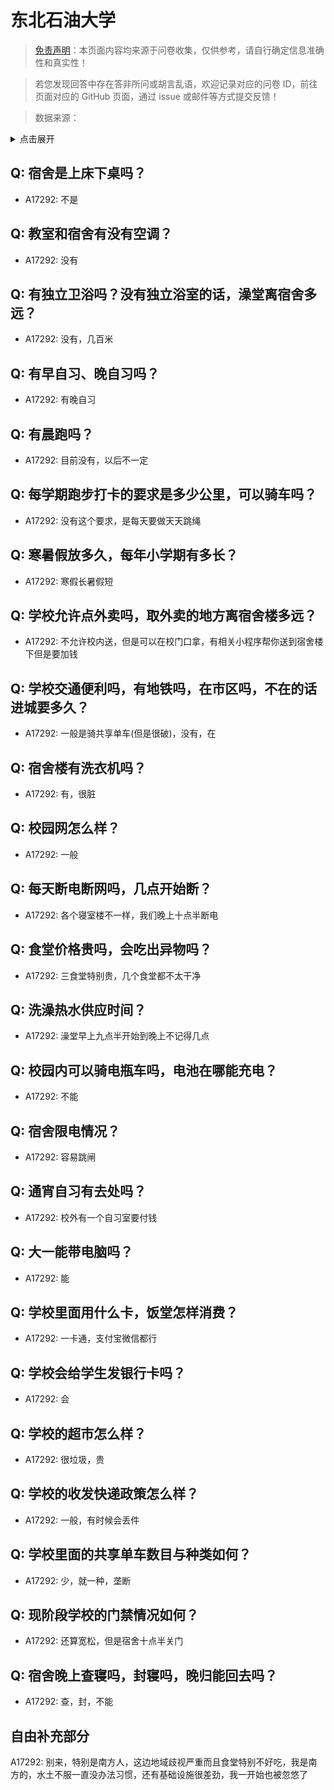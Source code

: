 # 东北石油大学

> [免责声明](https://colleges.chat/#_3)：本页面内容均来源于问卷收集，仅供参考，请自行确定信息准确性和真实性！

> 若您发现回答中存在答非所问或胡言乱语，欢迎记录对应的问卷 ID，前往页面对应的 GitHub 页面，通过 issue 或邮件等方式提交反馈！

> 数据来源：

<details><summary>点击展开</summary>
<ul>
<li>A17292: 匿名 (2023 年 05 月)</li>
</ul>
</details>

## Q: 宿舍是上床下桌吗？

- A17292: 不是

## Q: 教室和宿舍有没有空调？

- A17292: 没有

## Q: 有独立卫浴吗？没有独立浴室的话，澡堂离宿舍多远？

- A17292: 没有，几百米

## Q: 有早自习、晚自习吗？

- A17292: 有晚自习

## Q: 有晨跑吗？

- A17292: 目前没有，以后不一定

## Q: 每学期跑步打卡的要求是多少公里，可以骑车吗？

- A17292: 没有这个要求，是每天要做天天跳绳

## Q: 寒暑假放多久，每年小学期有多长？

- A17292: 寒假长暑假短

## Q: 学校允许点外卖吗，取外卖的地方离宿舍楼多远？

- A17292: 不允许校内送，但是可以在校门口拿，有相关小程序帮你送到宿舍楼下但是要加钱

## Q: 学校交通便利吗，有地铁吗，在市区吗，不在的话进城要多久？

- A17292: 一般是骑共享单车(但是很破)，没有，在

## Q: 宿舍楼有洗衣机吗？

- A17292: 有，很脏

## Q: 校园网怎么样？

- A17292: 一般

## Q: 每天断电断网吗，几点开始断？

- A17292: 各个寝室楼不一样，我们晚上十点半断电

## Q: 食堂价格贵吗，会吃出异物吗？

- A17292: 三食堂特别贵，几个食堂都不太干净

## Q: 洗澡热水供应时间？

- A17292: 澡堂早上九点半开始到晚上不记得几点

## Q: 校园内可以骑电瓶车吗，电池在哪能充电？

- A17292: 不能

## Q: 宿舍限电情况？

- A17292: 容易跳闸

## Q: 通宵自习有去处吗？

- A17292: 校外有一个自习室要付钱

## Q: 大一能带电脑吗？

- A17292: 能

## Q: 学校里面用什么卡，饭堂怎样消费？

- A17292: 一卡通，支付宝微信都行

## Q: 学校会给学生发银行卡吗？

- A17292: 会

## Q: 学校的超市怎么样？

- A17292: 很垃圾，贵

## Q: 学校的收发快递政策怎么样？

- A17292: 一般，有时候会丢件

## Q: 学校里面的共享单车数目与种类如何？

- A17292: 少，就一种，垄断

## Q: 现阶段学校的门禁情况如何？

- A17292: 还算宽松，但是宿舍十点半关门

## Q: 宿舍晚上查寝吗，封寝吗，晚归能回去吗？

- A17292: 查，封，不能

## 自由补充部分

A17292: 别来，特别是南方人，这边地域歧视严重而且食堂特别不好吃，我是南方的，水土不服一直没办法习惯，还有基础设施很差劲，我一开始也被忽悠了
